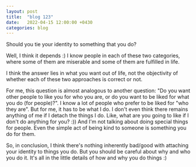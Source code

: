 ```yaml
---
layout: post
title:  "blog 123"
date:   2022-04-15 12:00:00 +0430
categories: blog
---
```


Should you tie your identity to something that you do?

Well, I think it depends :)
I know people in each of these two categories, where some of them are miserable and some of them are fulfilled in life.

I think the answer lies in what you want out of life, not the objectivity of whether each of these two approaches is correct or not.

For me, this question is almost analogous to another question: "Do you want other people to like you for who you are, or do you want to be liked for what you do (for people)?". I know a lot of people who prefer to be liked for "who they are". But for me, it has to be what I do. I don't even think there remains anything of me if I detach the things I do. Like, what are you going to like if I don't do anything for you? :)) And I'm not talking about doing special things for people. Even the simple act of being kind to someone is something you do for them.

So, in conclusion, I think there's nothing inherently bad/good with attaching your identity to things you do. But you should be careful about why and who you do it. It's all in the little details of how and why you do things :)
